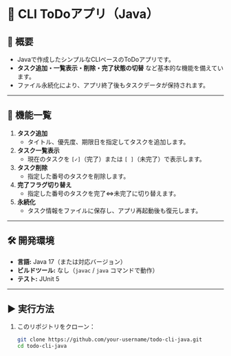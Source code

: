 # 📝 CLI ToDoアプリ（Java）

## 📌 概要
- Javaで作成したシンプルなCLIベースのToDoアプリです。
- **タスク追加・一覧表示・削除・完了状態の切替** など基本的な機能を備えています。
- ファイル永続化により、アプリ終了後もタスクデータが保持されます。

---

## 🚀 機能一覧
1. **タスク追加**
    - タイトル、優先度、期限日を指定してタスクを追加します。
2. **タスク一覧表示**
    - 現在のタスクを `[✓]`（完了）または `[ ]`（未完了）で表示します。
3. **タスク削除**
    - 指定した番号のタスクを削除します。
4. **完了フラグ切り替え**
    - 指定した番号のタスクを完了⇔未完了に切り替えます。
5. **永続化**
    - タスク情報をファイルに保存し、アプリ再起動後も復元します。

---

## 🛠 開発環境
- **言語:** Java 17（または対応バージョン）
- **ビルドツール:** なし（`javac` / `java` コマンドで動作）
- **テスト:** JUnit 5

---

## ▶ 実行方法
1. このリポジトリをクローン：
   ```bash
   git clone https://github.com/your-username/todo-cli-java.git
   cd todo-cli-java